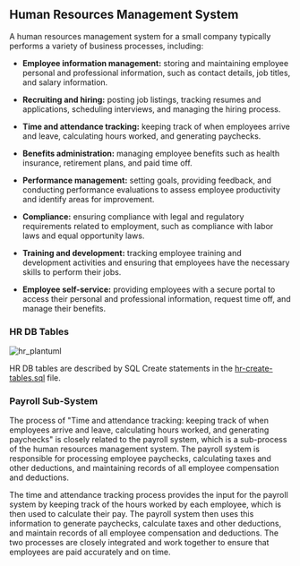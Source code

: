 
## Human Resources Management System

A human resources management system for a small company typically performs a variety of business processes, including:

- **Employee information management:** storing and maintaining employee personal and professional information, such as contact details, job titles, and salary information.

- **Recruiting and hiring:** posting job listings, tracking resumes and applications, scheduling interviews, and managing the hiring process.

- **Time and attendance tracking:** keeping track of when employees arrive and leave, calculating hours worked, and generating paychecks.

- **Benefits administration:** managing employee benefits such as health insurance, retirement plans, and paid time off.

- **Performance management:** setting goals, providing feedback, and conducting performance evaluations to assess employee productivity and identify areas for improvement.

- **Compliance:** ensuring compliance with legal and regulatory requirements related to employment, such as compliance with labor laws and equal opportunity laws.

- **Training and development:** tracking employee training and development activities and ensuring that employees have the necessary skills to perform their jobs.

- **Employee self-service:** providing employees with a secure portal to access their personal and professional information, request time off, and manage their benefits.

### HR DB Tables

![hr_plantuml](https://user-images.githubusercontent.com/68504324/212562155-5261f4c5-3e41-47bc-8a20-dd8aab5ece6b.jpg)

HR DB tables are described by SQL Create statements in the [hr-create-tables.sql](https://github.com/jonfernq/SimpleERP/blob/main/Human-Resources/hr-create-tables.sql) file.

### Payroll Sub-System

The process of "Time and attendance tracking: keeping track of when employees arrive and leave, calculating hours worked, and generating paychecks" is closely related to the payroll system, which is a sub-process of the human resources management system. The payroll system is responsible for processing employee paychecks, calculating taxes and other deductions, and maintaining records of all employee compensation and deductions.

The time and attendance tracking process provides the input for the payroll system by keeping track of the hours worked by each employee, which is then used to calculate their pay. The payroll system then uses this information to generate paychecks, calculate taxes and other deductions, and maintain records of all employee compensation and deductions. The two processes are closely integrated and work together to ensure that employees are paid accurately and on time.



